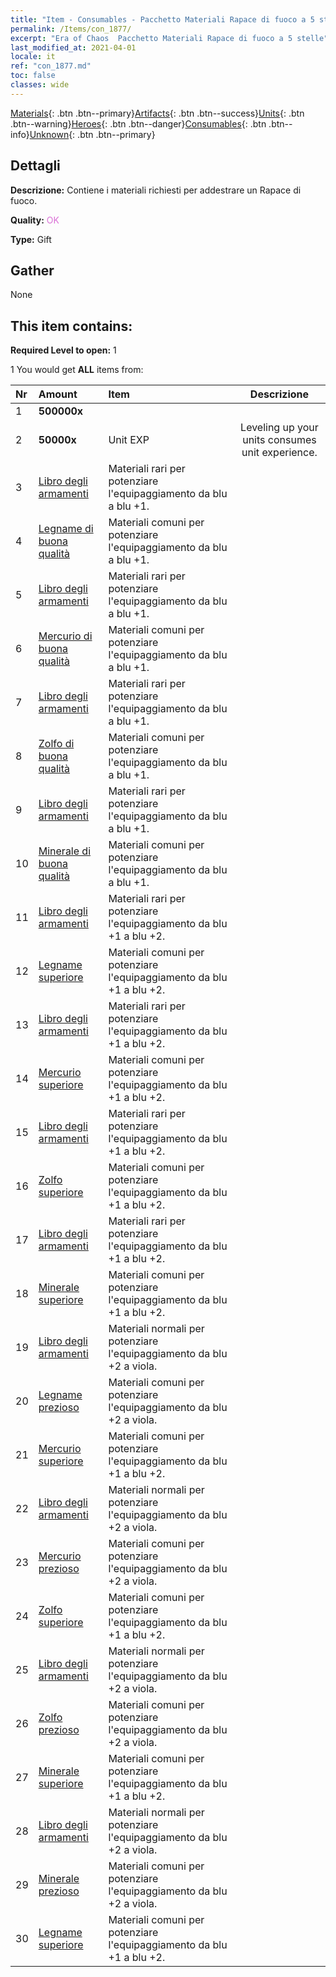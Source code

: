 ```yaml
---
title: "Item - Consumables - Pacchetto Materiali Rapace di fuoco a 5 stelle"
permalink: /Items/con_1877/
excerpt: "Era of Chaos  Pacchetto Materiali Rapace di fuoco a 5 stelle"
last_modified_at: 2021-04-01
locale: it
ref: "con_1877.md"
toc: false
classes: wide
---
```

 [Materials](/it/Items/){: .btn .btn--primary}[Artifacts](/it/Items/Artifacts/){: .btn .btn--success}[Units](/it/Items/Units/){: .btn .btn--warning}[Heroes](/it/Items/Heroes/){: .btn .btn--danger}[Consumables](/it/Items/Consumables/){: .btn .btn--info}[Unknown](/it/Items/Unknown/){: .btn .btn--primary}

## Dettagli
 **Descrizione:** Contiene i materiali richiesti per addestrare un Rapace di fuoco.

 **Quality:** <span style="color: #DA70D6">OK</span>

 **Type:** Gift

## Gather

  None

## This item contains:

 **Required Level to open:** 1

 1 You would get **ALL** items  from:

  | Nr | Amount |     Item    | Descrizione |
  |:---|:-------|:------------|:-----------:|
  | 1 |  **500000x** | <i class="fas fa-coins"/> |  | 
  | 2 |  **50000x** | Unit EXP | Leveling up your units consumes unit experience.  | 
  | 3 | [Libro degli armamenti](/it/Items/mat_18/) | Materiali rari per potenziare l'equipaggiamento da blu a blu +1. | 
  | 4 | [Legname di buona qualità](/it/Items/mat_13/) | Materiali comuni per potenziare l'equipaggiamento da blu a blu +1. | 
  | 5 | [Libro degli armamenti](/it/Items/mat_18/) | Materiali rari per potenziare l'equipaggiamento da blu a blu +1. | 
  | 6 | [Mercurio di buona qualità](/it/Items/mat_14/) | Materiali comuni per potenziare l'equipaggiamento da blu a blu +1. | 
  | 7 | [Libro degli armamenti](/it/Items/mat_18/) | Materiali rari per potenziare l'equipaggiamento da blu a blu +1. | 
  | 8 | [Zolfo di buona qualità](/it/Items/mat_15/) | Materiali comuni per potenziare l'equipaggiamento da blu a blu +1. | 
  | 9 | [Libro degli armamenti](/it/Items/mat_18/) | Materiali rari per potenziare l'equipaggiamento da blu a blu +1. | 
  | 10 | [Minerale di buona qualità](/it/Items/mat_12/) | Materiali comuni per potenziare l'equipaggiamento da blu a blu +1. | 
  | 11 | [Libro degli armamenti](/it/Items/mat_25/) | Materiali rari per potenziare l'equipaggiamento da blu +1 a blu +2. | 
  | 12 | [Legname superiore](/it/Items/mat_20/) | Materiali comuni per potenziare l'equipaggiamento da blu +1 a blu +2. | 
  | 13 | [Libro degli armamenti](/it/Items/mat_25/) | Materiali rari per potenziare l'equipaggiamento da blu +1 a blu +2. | 
  | 14 | [Mercurio superiore](/it/Items/mat_21/) | Materiali comuni per potenziare l'equipaggiamento da blu +1 a blu +2. | 
  | 15 | [Libro degli armamenti](/it/Items/mat_25/) | Materiali rari per potenziare l'equipaggiamento da blu +1 a blu +2. | 
  | 16 | [Zolfo superiore](/it/Items/mat_22/) | Materiali comuni per potenziare l'equipaggiamento da blu +1 a blu +2. | 
  | 17 | [Libro degli armamenti](/it/Items/mat_25/) | Materiali rari per potenziare l'equipaggiamento da blu +1 a blu +2. | 
  | 18 | [Minerale superiore](/it/Items/mat_19/) | Materiali comuni per potenziare l'equipaggiamento da blu +1 a blu +2. | 
  | 19 | [Libro degli armamenti](/it/Items/mat_32/) | Materiali normali per potenziare l'equipaggiamento da blu +2 a viola. | 
  | 20 | [Legname prezioso](/it/Items/mat_27/) | Materiali comuni per potenziare l'equipaggiamento da blu +2 a viola. | 
  | 21 | [Mercurio superiore](/it/Items/mat_21/) | Materiali comuni per potenziare l'equipaggiamento da blu +1 a blu +2. | 
  | 22 | [Libro degli armamenti](/it/Items/mat_32/) | Materiali normali per potenziare l'equipaggiamento da blu +2 a viola. | 
  | 23 | [Mercurio prezioso](/it/Items/mat_28/) | Materiali comuni per potenziare l'equipaggiamento da blu +2 a viola. | 
  | 24 | [Zolfo superiore](/it/Items/mat_22/) | Materiali comuni per potenziare l'equipaggiamento da blu +1 a blu +2. | 
  | 25 | [Libro degli armamenti](/it/Items/mat_32/) | Materiali normali per potenziare l'equipaggiamento da blu +2 a viola. | 
  | 26 | [Zolfo prezioso](/it/Items/mat_29/) | Materiali comuni per potenziare l'equipaggiamento da blu +2 a viola. | 
  | 27 | [Minerale superiore](/it/Items/mat_19/) | Materiali comuni per potenziare l'equipaggiamento da blu +1 a blu +2. | 
  | 28 | [Libro degli armamenti](/it/Items/mat_32/) | Materiali normali per potenziare l'equipaggiamento da blu +2 a viola. | 
  | 29 | [Minerale prezioso](/it/Items/mat_26/) | Materiali comuni per potenziare l'equipaggiamento da blu +2 a viola. | 
  | 30 | [Legname superiore](/it/Items/mat_20/) | Materiali comuni per potenziare l'equipaggiamento da blu +1 a blu +2. | 
